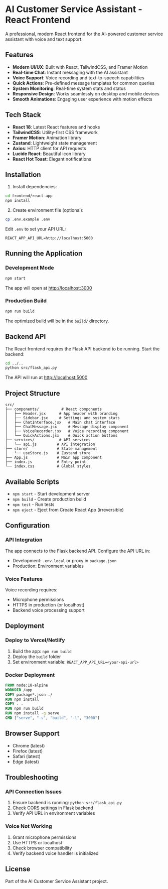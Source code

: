 # AI Customer Service Assistant - React Frontend

A professional, modern React frontend for the AI-powered customer service assistant with voice and text support.

## Features

- **Modern UI/UX**: Built with React, TailwindCSS, and Framer Motion
- **Real-time Chat**: Instant messaging with the AI assistant
- **Voice Support**: Voice recording and text-to-speech capabilities
- **Quick Actions**: Pre-defined message templates for common queries
- **System Monitoring**: Real-time system stats and status
- **Responsive Design**: Works seamlessly on desktop and mobile devices
- **Smooth Animations**: Engaging user experience with motion effects

## Tech Stack

- **React 18**: Latest React features and hooks
- **TailwindCSS**: Utility-first CSS framework
- **Framer Motion**: Animation library
- **Zustand**: Lightweight state management
- **Axios**: HTTP client for API requests
- **Lucide React**: Beautiful icon library
- **React Hot Toast**: Elegant notifications

## Installation

1. Install dependencies:
```bash
cd frontend/react-app
npm install
```

2. Create environment file (optional):
```bash
cp .env.example .env
```

Edit `.env` to set your API URL:
```
REACT_APP_API_URL=http://localhost:5000
```

## Running the Application

### Development Mode

```bash
npm start
```

The app will open at [http://localhost:3000](http://localhost:3000)

### Production Build

```bash
npm run build
```

The optimized build will be in the `build/` directory.

## Backend API

The React frontend requires the Flask API backend to be running. Start the backend:

```bash
cd ../..
python src/flask_api.py
```

The API will run at [http://localhost:5000](http://localhost:5000)

## Project Structure

```
src/
├── components/          # React components
│   ├── Header.jsx      # App header with branding
│   ├── Sidebar.jsx     # Settings and system stats
│   ├── ChatInterface.jsx   # Main chat interface
│   ├── ChatMessage.jsx     # Message display component
│   ├── VoiceRecorder.jsx   # Voice recording component
│   └── QuickActions.jsx    # Quick action buttons
├── services/           # API services
│   └── api.js         # API integration
├── store/             # State management
│   └── useStore.js    # Zustand store
├── App.js             # Main app component
├── index.js           # Entry point
└── index.css          # Global styles
```

## Available Scripts

- `npm start` - Start development server
- `npm build` - Create production build
- `npm test` - Run tests
- `npm eject` - Eject from Create React App (irreversible)

## Configuration

### API Integration

The app connects to the Flask backend API. Configure the API URL in:
- Development: `.env.local` or proxy in `package.json`
- Production: Environment variables

### Voice Features

Voice recording requires:
- Microphone permissions
- HTTPS in production (or localhost)
- Backend voice processing support

## Deployment

### Deploy to Vercel/Netlify

1. Build the app: `npm run build`
2. Deploy the `build` folder
3. Set environment variable: `REACT_APP_API_URL=<your-api-url>`

### Docker Deployment

```dockerfile
FROM node:18-alpine
WORKDIR /app
COPY package*.json ./
RUN npm install
COPY . .
RUN npm run build
RUN npm install -g serve
CMD ["serve", "-s", "build", "-l", "3000"]
```

## Browser Support

- Chrome (latest)
- Firefox (latest)
- Safari (latest)
- Edge (latest)

## Troubleshooting

### API Connection Issues

1. Ensure backend is running: `python src/flask_api.py`
2. Check CORS settings in Flask backend
3. Verify API URL in environment variables

### Voice Not Working

1. Grant microphone permissions
2. Use HTTPS or localhost
3. Check browser compatibility
4. Verify backend voice handler is initialized

## License

Part of the AI Customer Service Assistant project.
